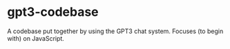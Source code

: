 # gpt3-codebase
A codebase put together by using the GPT3 chat system. Focuses (to begin with) on JavaScript.
